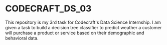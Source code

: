 # CODECRAFT_DS_03
This repository is my 3rd task for Codecraft's Data Science Internship. I am given a task to build a decision tree classifier to predict weather a customer will purchase a product or service based on their demographic and behavioral data. 
